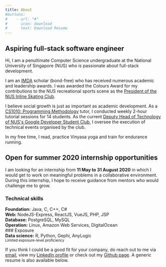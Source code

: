 ```yaml
---
title: About
#buttons:
#    - url: "#"
#      icon: download
#      text: Download Resume
---
```

## Aspiring full-stack software engineer
Hi, I am a penultimate Computer Science undergraduate at the National University of Singapore (NUS) who is passionate about full-stack development.

I am an [IMDA](https://www.imda.gov.sg) scholar (bond-free) who has received numerous academic and leadership awards. I was awarded the Colours Award for my contributions to the NUS recreational sports scene as the [President of the NUS Inline Skating Club](https://www.instagram.com/nusskating/?hl=en).

I believe social growth is just as important as academic development. As a [CS1010: Programming Methodology](https://nusmods.com/modules/CS1010/programming-methodology) tutor, I conducted weekly 2-hour tutorial sessions for 14 students. As the current [Deputy Head of Technology of NUS's Google Developer Student Club](https://sites.google.com/view/dscnus/), I oversee the execution of technical events organised by the club.

In my free time, I read, practice Vinyasa yoga and train for endurance running.

## Open for summer 2020 internship opportunities
I am looking for an internship from **11 May to 31 August 2020** in which I would get to work on meaningful problems in a collaborative environment. During this internship, I hope to receive guidance from mentors who would challenge me to grow.

### Technical skills
<div class="tech-skills">
    <b>Foundation:</b> Java, C, C++, C#<br>
    <b>Web:</b> NodeJS-Express, ReactJS, VueJS, PHP, JSP<br>
    <b>Database:</b> PostgreSQL, MySQL<br>
    <b>Operation:</b> Linux, Amazon Web Services, DigitalOcean<br>
</div>
### Exposure
<div class="tech-skills-2">
    <b>Data science:</b> R, Python, Gephi, AnyLogic<br>
    <small>Limited exposure-level proficiency</small>
</div>

If you think I could be a good fit for your company, do reach out to me via [email](mailto:evantay@comp.nus.edu.sg), view my [LinkedIn profile](https://www.linkedin.com/in/evanitsg/) or check out my [Github page](https://github.com/DigiPie). A generic resume is also available below.